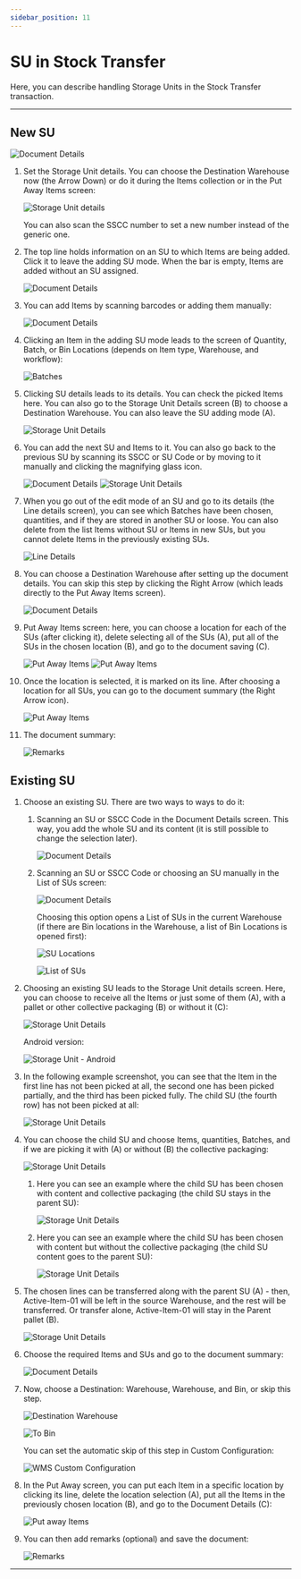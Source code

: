 ```yaml
---
sidebar_position: 11
---
```


# SU in Stock Transfer

Here, you can describe handling Storage Units in the Stock Transfer transaction.

---

## New SU

![Document Details](./media/new-su.webp)

1. Set the Storage Unit details. You can choose the Destination Warehouse now (the Arrow Down) or do it during the Items collection or in the Put Away Items screen:

    ![Storage Unit details](./media/new-su-put-away.webp)

    You can also scan the SSCC number to set a new number instead of the generic one.
2. The top line holds information on an SU to which Items are being added. Click it to leave the adding SU mode. When the bar is empty, Items are added without an SU assigned.

    ![Document Details](./media/scanning-sscc.webp)
3. You can add Items by scanning barcodes or adding them manually:

    ![Document Details](./media/su-document-details.webp)
4. Clicking an Item in the adding SU mode leads to the screen of Quantity, Batch, or Bin Locations (depends on Item type, Warehouse, and workflow):

    ![Batches](./media/su-batches.webp)
5. Clicking SU details leads to its details. You can check the picked Items here. You can also go to the Storage Unit Details screen (B) to choose a Destination Warehouse. You can also leave the SU adding mode (A).

    ![Storage Unit Details](./media/new-su-details.webp)
6. You can add the next SU and Items to it. You can also go back to the previous SU by scanning its SSCC or SU Code or by moving to it manually and clicking the magnifying glass icon.

    ![Document Details](./media/su-doc-details.webp)
    ![Storage Unit Details](./media/su-doc-details-2.png)
7. When you go out of the edit mode of an SU and go to its details (the Line details screen), you can see which Batches have been chosen, quantities, and if they are stored in another SU or loose. You can also delete from the list Items without SU or Items in new SUs, but you cannot delete Items in the previously existing SUs.

    ![Line Details](./media/line-details.webp)
8. You can choose a Destination Warehouse after setting up the document details. You can skip this step by clicking the Right Arrow (which leads directly to the Put Away Items screen).

    ![Document Details](./media/doc-details-end.webp)
9. Put Away Items screen: here, you can choose a location for each of the SUs (after clicking it), delete selecting all of the SUs (A), put all of the SUs in the chosen location (B), and go to the document saving (C).

    ![Put Away Items](./media/put-away-items-end.webp)
    ![Put Away Items](./media/destination-warehouse.png)
10. Once the location is selected, it is marked on its line. After choosing a location for all SUs, you can go to the document summary (the Right Arrow icon).

    ![Put Away Items](./media/put-away-items-mark.webp)
11. The document summary:

    ![Remarks](./media/new-su-remarks.webp)

## Existing SU

1. Choose an existing SU. There are two ways to ways to do it:

    1. Scanning an SU or SSCC Code in the Document Details screen. This way, you add the whole SU and its content (it is still possible to change the selection later).

        ![Document Details](./media/stock-transfer-doc-det.webp)
    2. Scanning an SU or SSCC Code or choosing an SU manually in the List of SUs screen:

        ![Document Details](./media/stock-counting-sus.webp)

        Choosing this option opens a List of SUs in the current Warehouse (if there are Bin locations in the Warehouse, a list of Bin Locations is opened first):

        ![SU Locations](./media/su-locations.webp)

        ![List of SUs](./media/list-of-sus.webp)
2. Choosing an existing SU leads to the Storage Unit details screen. Here, you can choose to receive all the Items or just some of them (A), with a pallet or other collective packaging (B) or without it (C):

    ![Storage Unit Details](./media/storage-unit-details.webp)

    Android version:

    ![Storage Unit - Android](./media/storage-unit-details-android.webp)
3. In the following example screenshot, you can see that the Item in the first line has not been picked at all, the second one has been picked partially, and the third has been picked fully. The child SU (the fourth row) has not been picked at all:

    ![Storage Unit Details](./media/storage-details-picked.webp)
4. You can choose the child SU and choose Items, quantities, Batches, and if we are picking it with (A) or without (B) the collective packaging:

    ![Storage Unit Details](./media/child-su-details.webp)

    1. Here you can see an example where the child SU has been chosen with content and collective packaging (the child SU stays in the parent SU):

        ![Storage Unit Details](./media/child-su-details-2.webp)
    2. Here you can see an example where the child SU has been chosen with content but without the collective packaging (the child SU content goes to the parent SU):

        ![Storage Unit Details](./media/child-su-details-no-packaging.webp)
5. The chosen lines can be transferred along with the parent SU (A) - then, Active-Item-01 will be left in the source Warehouse, and the rest will be transferred. Or transfer alone, Active-Item-01 will stay in the Parent pallet (B).

    ![Storage Unit Details](./media/su-details-transfer.webp)
6. Choose the required Items and SUs and go to the document summary:

    ![Document Details](./media/su-document-summary.webp)
7. Now, choose a Destination: Warehouse, Warehouse, and Bin, or skip this step.

    ![Destination Warehouse](./media/su-destination-warehouse.webp)

    ![To Bin](./media/su-destination-bin.webp)

    You can set the automatic skip of this step in Custom Configuration:

    ![WMS Custom Configuration](./media/su-config.webp)
8. In the Put Away screen, you can put each Item in a specific location by clicking its line, delete the location selection (A), put all the Items in the previously chosen location (B), and go to the Document Details (C):

    ![Put away Items](./media/put-away-items.webp)
9. You can then add remarks (optional) and save the document:

    ![Remarks](./media/su-remarks.webp)

---
